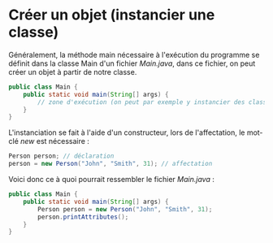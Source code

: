# **Créer un objet (instancier une classe)**

Généralement, la méthode main nécessaire à l'exécution du programme se définit dans la classe Main d'un fichier *Main.java*, dans ce fichier, on peut créer un objet à partir de notre classe.

```java
public class Main {
	public static void main(String[] args) {
		// zone d'exécution (on peut par exemple y instancier des classes)
	}
}
```

L'instanciation se fait à l'aide d'un constructeur, lors de l'affectation, le mot-clé *new* est nécessaire :
```java
Person person; // déclaration
person = new Person("John", "Smith", 31); // affectation
```

Voici donc ce à quoi pourrait ressembler le fichier *Main.java* :
```java
public class Main {
	public static void main(String[] args) {
		Person person = new Person("John", "Smith", 31);
		person.printAttributes();
	}
}
```